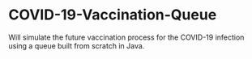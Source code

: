# COVID-19-Vaccination-Queue
Will simulate the future vaccination process for the COVID-19 infection using a queue built from scratch in Java. 
